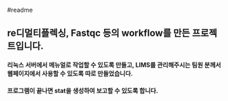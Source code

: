 #readme
## re디멀티플렉싱, Fastqc 등의 workflow를 만든 프로젝트입니다.
#### 리눅스 서버에서 메뉴얼로 작업할 수 있도록 만들고, LIMS를 관리해주시는 팀원 분께서 웹페이지에서 사용할 수 있도록 따로 만들었습니다.
#### 프로그램이 끝나면 stat을 생성하여 보고할 수 있도록 합니다.
